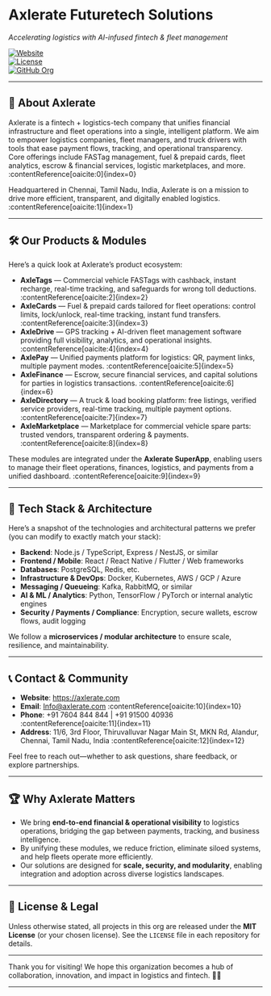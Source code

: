 # Axlerate Futuretech Solutions  
*Accelerating logistics with AI-infused fintech & fleet management*

[![Website](https://img.shields.io/website?url=https%3A%2F%2Faxlerate.com)](https://axlerate.com)  
[![License](https://img.shields.io/github/license/your-org/your-repo)](LICENSE)  
[![GitHub Org](https://img.shields.io/badge/organization-Axlerate-blue.svg)]()

---

## 🚀 About Axlerate

Axlerate is a fintech + logistics-tech company that unifies financial infrastructure and fleet operations into a single, intelligent platform. We aim to empower logistics companies, fleet managers, and truck drivers with tools that ease payment flows, tracking, and operational transparency.  
Core offerings include FASTag management, fuel & prepaid cards, fleet analytics, escrow & financial services, logistic marketplaces, and more. :contentReference[oaicite:0]{index=0}  

Headquartered in Chennai, Tamil Nadu, India, Axlerate is on a mission to drive more efficient, transparent, and digitally enabled logistics. :contentReference[oaicite:1]{index=1}  

---

## 🛠 Our Products & Modules

Here’s a quick look at Axlerate’s product ecosystem:  
- **AxleTags** — Commercial vehicle FASTags with cashback, instant recharge, real-time tracking, and safeguards for wrong toll deductions. :contentReference[oaicite:2]{index=2}  
- **AxleCards** — Fuel & prepaid cards tailored for fleet operations: control limits, lock/unlock, real-time tracking, instant fund transfers. :contentReference[oaicite:3]{index=3}  
- **AxleDrive** — GPS tracking + AI-driven fleet management software providing full visibility, analytics, and operational insights. :contentReference[oaicite:4]{index=4}  
- **AxlePay** — Unified payments platform for logistics: QR, payment links, multiple payment modes. :contentReference[oaicite:5]{index=5}  
- **AxleFinance** — Escrow, secure financial services, and capital solutions for parties in logistics transactions. :contentReference[oaicite:6]{index=6}  
- **AxleDirectory** — A truck & load booking platform: free listings, verified service providers, real-time tracking, multiple payment options. :contentReference[oaicite:7]{index=7}  
- **AxleMarketplace** — Marketplace for commercial vehicle spare parts: trusted vendors, transparent ordering & payments. :contentReference[oaicite:8]{index=8}  

These modules are integrated under the **Axlerate SuperApp**, enabling users to manage their fleet operations, finances, logistics, and payments from a unified dashboard. :contentReference[oaicite:9]{index=9}  

---

## 🧰 Tech Stack & Architecture

Here’s a snapshot of the technologies and architectural patterns we prefer (you can modify to exactly match your stack):

- **Backend**: Node.js / TypeScript, Express / NestJS, or similar  
- **Frontend / Mobile**: React / React Native / Flutter / Web frameworks  
- **Databases**: PostgreSQL, Redis, etc.  
- **Infrastructure & DevOps**: Docker, Kubernetes, AWS / GCP / Azure  
- **Messaging / Queueing**: Kafka, RabbitMQ, or similar  
- **AI & ML / Analytics**: Python, TensorFlow / PyTorch or internal analytic engines  
- **Security / Payments / Compliance**: Encryption, secure wallets, escrow flows, audit logging  

We follow a **microservices / modular architecture** to ensure scale, resilience, and maintainability.

---

## 📞 Contact & Community

- **Website**: https://axlerate.com  
- **Email**: Info@axlerate.com :contentReference[oaicite:10]{index=10}  
- **Phone**: +91 7604 844 844 | +91 91500 40936 :contentReference[oaicite:11]{index=11}  
- **Address**: 11/6, 3rd Floor, Thiruvalluvar Nagar Main St, MKN Rd, Alandur, Chennai, Tamil Nadu, India :contentReference[oaicite:12]{index=12}  

Feel free to reach out—whether to ask questions, share feedback, or explore partnerships.

---

## 🏆 Why Axlerate Matters

- We bring **end-to-end financial & operational visibility** to logistics operations, bridging the gap between payments, tracking, and business intelligence.  
- By unifying these modules, we reduce friction, eliminate siloed systems, and help fleets operate more efficiently.  
- Our solutions are designed for **scale, security, and modularity**, enabling integration and adoption across diverse logistics landscapes.

---

## 📜 License & Legal

Unless otherwise stated, all projects in this org are released under the **MIT License** (or your chosen license). See the `LICENSE` file in each repository for details.

---

Thank you for visiting! We hope this organization becomes a hub of collaboration, innovation, and impact in logistics and fintech. 🚚💡

---
